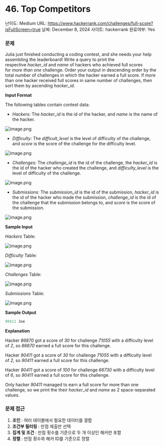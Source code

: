 # 46. Top Competitors

난이도: Medium
URL: https://www.hackerrank.com/challenges/full-score?isFullScreen=true
날짜: December 8, 2024
사이트: hackerrank
완료여부: Yes

### 문제

Julia just finished conducting a coding contest, and she needs your help assembling the leaderboard! Write a query to print the respective *hacker_id* and *name* of hackers who achieved full scores for *more than one* challenge. Order your output in descending order by the total number of challenges in which the hacker earned a full score. If more than one hacker received full scores in same number of challenges, then sort them by ascending *hacker_id*.

**Input Format**

The following tables contain contest data:

- *Hackers:* The *hacker_id* is the id of the hacker, and *name* is the name of the hacker.

![image.png](46%20Top%20Competitors%20150bdab64151803a8ed8dcb67466cf2b/image.png)

- *Difficulty:* The *difficult_level* is the level of difficulty of the challenge, and *score* is the score of the challenge for the difficulty level.

![image.png](46%20Top%20Competitors%20150bdab64151803a8ed8dcb67466cf2b/image%201.png)

- *Challenges:* The *challenge_id* is the id of the challenge, the *hacker_id* is the id of the hacker who created the challenge, and *difficulty_level* is the level of difficulty of the challenge.

![image.png](46%20Top%20Competitors%20150bdab64151803a8ed8dcb67466cf2b/image%202.png)

- *Submissions:* The *submission_id* is the id of the submission, *hacker_id* is the id of the hacker who made the submission, *challenge_id* is the id of the challenge that the submission belongs to, and *score* is the score of the submission.

![image.png](46%20Top%20Competitors%20150bdab64151803a8ed8dcb67466cf2b/image%203.png)

**Sample Input**

*Hackers* Table:

![image.png](46%20Top%20Competitors%20150bdab64151803a8ed8dcb67466cf2b/image%204.png)

*Difficulty* Table:

![image.png](46%20Top%20Competitors%20150bdab64151803a8ed8dcb67466cf2b/image%205.png)

*Challenges* Table:

![image.png](46%20Top%20Competitors%20150bdab64151803a8ed8dcb67466cf2b/image%206.png)

*Submissions* Table:

![image.png](46%20Top%20Competitors%20150bdab64151803a8ed8dcb67466cf2b/image%207.png)

**Sample Output**

```sql
90411 Joe
```

**Explanation**

Hacker *86870* got a score of *30* for challenge *71055* with a difficulty level of *2*, so *86870* earned a full score for this challenge.

Hacker *90411* got a score of *30* for challenge *71055* with a difficulty level of *2*, so *90411* earned a full score for this challenge.

Hacker *90411* got a score of *100* for challenge *66730* with a difficulty level of *6*, so *90411* earned a full score for this challenge.

Only hacker *90411* managed to earn a full score for more than one challenge, so we print the their *hacker_id* and *name* as 2 space-separated values.

### 문제 접근

1. **조인** : 여러 테이블에서 필요한 데이터를 결합
2. **조건부 필터링** : 만점 제출만 선택
3. **집계 및 조건** : 만점 횟수를 기준으로 두 개 이상인 해커만 포함
4. **정렬** : 만점 횟수와 해커 ID를 기준으로 정렬